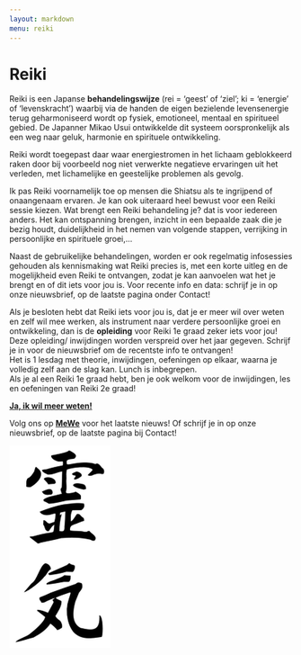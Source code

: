 ```yaml
---
layout: markdown
menu: reiki
---
```

# Reiki

Reiki is een Japanse **behandelingswijze** (rei = ‘geest’ of ‘ziel’; ki = ‘energie’ of ‘levenskracht’) waarbij via de handen de eigen bezielende levensenergie terug geharmoniseerd wordt op fysiek, emotioneel, mentaal en spiritueel gebied.
De Japanner Mikao Usui ontwikkelde dit systeem oorspronkelijk als een weg naar geluk, harmonie en spirituele ontwikkeling.

Reiki wordt toegepast daar waar energiestromen in het lichaam geblokkeerd raken door bij voorbeeld nog niet verwerkte negatieve ervaringen uit het verleden, met lichamelijke en geestelijke problemen als gevolg.

Ik pas Reiki voornamelijk toe op mensen die Shiatsu als te ingrijpend of onaangenaam ervaren.
Je kan ook uiteraard heel bewust voor een Reiki sessie kiezen. 
Wat brengt een Reiki behandeling je? dat is voor iedereen anders. Het kan ontspanning brengen, inzicht in een bepaalde zaak die je bezig houdt, duidelijkheid in het nemen van volgende stappen, verrijking in persoonlijke en spirituele groei,... 

Naast de gebruikelijke behandelingen, worden er ook regelmatig infosessies gehouden als kennismaking wat Reiki precies is, met een korte uitleg en de mogelijkheid even Reiki te ontvangen, zodat je kan aanvoelen wat het je brengt en of dit iets voor jou is. Voor recente info en data: schrijf je in op onze nieuwsbrief, op de laatste pagina onder Contact!

Als je besloten hebt dat Reiki iets voor jou is, dat je er meer wil over weten en zelf wil mee werken, als instrument naar verdere persoonlijke groei en ontwikkeling, dan is de **opleiding** voor Reiki 1e graad zeker iets voor jou!   
Deze opleiding/ inwijdingen worden verspreid over het jaar gegeven. Schrijf je in voor de nieuwsbrief om de recentste info te ontvangen!    
Het is 1 lesdag met theorie, inwijdingen, oefeningen op elkaar, waarna je volledig zelf aan de slag kan. Lunch is inbegrepen.    
Als je al een Reiki 1e graad hebt, ben je ook welkom voor de inwijdingen, les en oefeningen van Reiki 2e graad!   


[**Ja, ik wil meer weten!**](mailto:marian@manopura.be)

Volg ons op [**MeWe**](https://mewe.com/p/manopura-komtotrust-mariandelathauwer) voor het laatste nieuws! Of schrijf je in op onze nieuwsbrief, op de laatste pagina bij Contact! 

![reiki](images/reiki.png)
